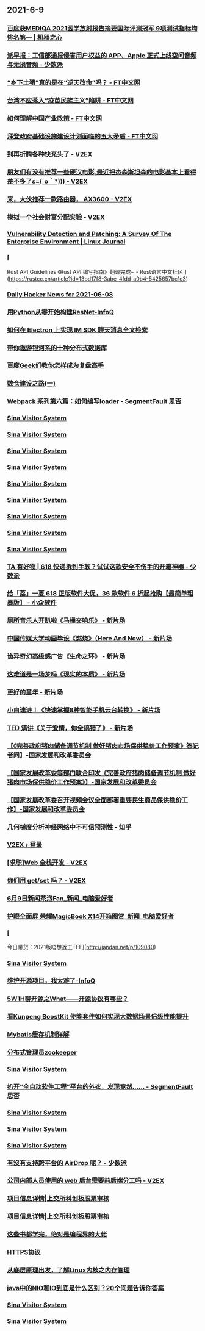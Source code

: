 
## 2021-6-9

### [百度获MEDIQA 2021医学放射报告摘要国际评测冠军 9项测试指标均排名第一 | 机器之心](https://www.jiqizhixin.com/articles/2021-06-09)

### [派早报：工信部通报侵害用户权益的 APP、Apple 正式上线空间音频与无损音频 - 少数派](https://sspai.com/post/67122)

### [“乡下土猪”真的是在“逆天改命”吗？ - FT中文网](http://www.ftchinese.com/story/001092780)

### [台湾不应落入“疫苗民族主义”陷阱 - FT中文网](http://www.ftchinese.com/story/001092753)

### [如何理解中国产业政策 - FT中文网](http://www.ftchinese.com/story/001092591)

### [拜登政府基础设施建设计划面临的五大矛盾 - FT中文网](http://www.ftchinese.com/story/001092709)

### [别再折腾各种快充头了 - V2EX](https://www.v2ex.com/t/782291)

### [朋友们有没有推荐一些硬汉电影,最近把杰森斯坦森的电影基本上看得差不多了ε=(´ο｀*))) - V2EX](https://www.v2ex.com/t/782201)

### [来，大伙推荐一款路由器， AX3600 - V2EX](https://www.v2ex.com/t/782187)

### [模拟一个社会财富分配实验 - V2EX](https://www.v2ex.com/t/782114)

### [Vulnerability Detection and Patching: A Survey Of The Enterprise Environment | Linux Journal](https://www.linuxjournal.com/content/vulnerability-detection-and-patching-survey-enterprise-environment)

### [
Rust API Guidelines 《Rust API 编写指南》翻译完成~ - Rust语言中文社区
](https://rustcc.cn/article?id=13bd17f8-3abe-4fdd-a0b4-5425657bc1c3)

### [Daily Hacker News for 2021-06-08](https://www.daemonology.net/hn-daily/2021-06-08.html)

### [用Python从零开始构建ResNet-InfoQ](https://www.infoq.cn/article/TRwYCEVMw7cA1Sb99xhQ)

### [如何在 Electron 上实现 IM SDK 聊天消息全文检索](https://www.infoq.cn/article/5ee52e183b1af48df8bf6ed0d)

### [带你遨游银河系的十种分布式数据库](https://www.infoq.cn/article/f9f0325013afdff8bcffa7112)

### [百度Geek们教你怎样成为复盘高手](https://www.infoq.cn/article/a2879390b7a668938fe1451be)

### [数仓建设之路(一)](https://www.infoq.cn/article/222034adc2bdb0f766166110c)

### [Webpack 系列第六篇：如何编写loader - SegmentFault 思否](https://segmentfault.com/a/1190000040146131)

### [Sina Visitor System](https://weibo.com/1402400261/Kjl5gB4Or)

### [Sina Visitor System](https://weibo.com/1402400261/Kjl2SwpSi)

### [Sina Visitor System](https://weibo.com/1402400261/Kjl2ngvYL)

### [Sina Visitor System](https://weibo.com/1402400261/Kjl2ffC98)

### [Sina Visitor System](https://weibo.com/1715118170/KjlIbjSff)

### [Sina Visitor System](https://weibo.com/1715118170/KjljUBHb3)

### [Sina Visitor System](https://weibo.com/1715118170/KjljChumA)

### [Sina Visitor System](https://weibo.com/1715118170/KjkVKdFIb)

### [Sina Visitor System](https://weibo.com/1715118170/KjkkwnNlU)

### [TA 有好物 | 618 快递拆到手软？试试这款安全不伤手的开箱神器 - 少数派](https://sspai.com/post/67091)

### [给「荔」一夏 618 正版软件大促，36 款软件 6 折起抢购【最简单粗暴版】 - 小众软件](https://www.appinn.com/lizhi-618-2021/)

### [厕所音乐人开趴啦《马桶交响乐》 - 新片场](https://www.vmovier.com/62255)

### [中国传媒大学动画毕设《燃烧》（Here And Now） - 新片场](https://www.vmovier.com/62256)

### [诡异奇幻高级感广告《生命之环》 - 新片场](https://www.vmovier.com/62260)

### [这难道是一场梦吗《现实的本质》 - 新片场](https://www.vmovier.com/62233)

### [更好的童年 - 新片场](https://www.vmovier.com/62257)

### [小白速进！《快速掌握8种智能手机云台转换》 - 新片场](https://www.vmovier.com/62262)

### [TED 演讲《关于爱情，你全搞错了》 - 新片场](https://www.vmovier.com/62258)

### [【《完善政府猪肉储备调节机制 做好猪肉市场保供稳价工作预案》答记者问】-国家发展和改革委员会 ](https://www.ndrc.gov.cn/xwdt/xwfb/202106/t20210609_1282853.html)

### [【国家发展改革委等部门联合印发《完善政府猪肉储备调节机制 做好猪肉市场保供稳价工作预案》】-国家发展和改革委员会 ](https://www.ndrc.gov.cn/xwdt/xwfb/202106/t20210609_1282852.html)

### [【国家发展改革委召开视频会议全面部署重要民生商品保供稳价工作】-国家发展和改革委员会 ](https://www.ndrc.gov.cn/xwdt/xwfb/202106/t20210609_1282848.html)

### [几何梯度分析神经网络中不可信预测性 - 知乎](https://zhuanlan.zhihu.com/p/379144190)

### [V2EX › 登录](https://www.v2ex.com/t/782317)

### [[求职]Web 全栈开发 - V2EX](https://www.v2ex.com/t/782290)

### [你们用 get/set 吗？ - V2EX](https://www.v2ex.com/t/782167)

### [6月9日新闻茶泡Fan_新闻_电脑爱好者](https://www.cfan.com.cn/2021/0609/135261.shtml)

### [护眼全面屏 荣耀MagicBook X14开箱图赏_新闻_电脑爱好者](https://www.cfan.com.cn/2021/0609/135259.shtml)

### [
今日带货：2021版唔想返工TEE](http://jandan.net/p/109080)

### [Sina Visitor System](https://weibo.com/5722964389/KjmkCFBRl)

### [维护开源项目，我太难了-InfoQ](https://www.infoq.cn/article/xuuw7UCl5ReSwo7zr6oP)

### [5W1H聊开源之What——开源协议有哪些？](https://www.infoq.cn/article/a3f56869bd39b20751ad98395)

### [看Kunpeng BoostKit 使能套件如何实现大数据场景倍级性能提升](https://www.infoq.cn/article/e89824db53840e1b6c7b86e9f)

### [Mybatis缓存机制详解](https://www.infoq.cn/article/dd5b4794012aedd2a9d749096)

### [分布式管理员zookeeper](https://www.infoq.cn/article/7e30162f3204e66ac4a92072b)

### [Sina Visitor System](https://weibo.com/1746173800/Kjm67gt7u)

### [扒开“全自动软件工程”平台的外衣，发现竟然…… - SegmentFault 思否](https://segmentfault.com/a/1190000040146632)

### [Sina Visitor System](https://weibo.com/1402400261/Kjmw9uwNw)

### [Sina Visitor System](https://weibo.com/1715118170/KjmuU4sNO)

### [Sina Visitor System](https://weibo.com/1642628345/Kjm3z6NB5)

### [有沒有支持跨平台的 AirDrop 呢？ - 少数派](https://sspai.com/post/67112)

### [公司内部人员使用的 web 后台需要前后端分工吗 - V2EX](https://www.v2ex.com/t/782274)

### [项目信息详情|上交所科创板股票审核](http://kcb.sse.com.cn//renewal/xmxq/index.shtml?auditId=641)

### [项目信息详情|上交所科创板股票审核](http://kcb.sse.com.cn//renewal/xmxq/index.shtml?auditId=592)

### [这些书都学完，绝对是编程界的大佬](https://www.infoq.cn/article/c1a7500a48d1dab97b5b9bdb4)

### [HTTPS协议](https://www.infoq.cn/article/438017e87186898956e619d3d)

### [从底层原理出发，了解Linux内核之内存管理](https://www.infoq.cn/article/4f444c90c235c13758322af9d)

### [java中的NIO和IO到底是什么区别？20个问题告诉你答案](https://www.infoq.cn/article/c5e98d44903316412826b0877)

### [Sina Visitor System](https://weibo.com/1715118170/KjmUpjtA0)

### [Sina Visitor System](https://weibo.com/1715118170/KjmT9iSyn)